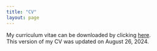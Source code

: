 ```yaml
---
title: "CV"
layout: page
---
```

My curriculum vitae can be downloaded by clicking [here](Deepak-Johnson-CV-20240826.pdf).  
This version of my CV was updated on August 26, 2024.  
